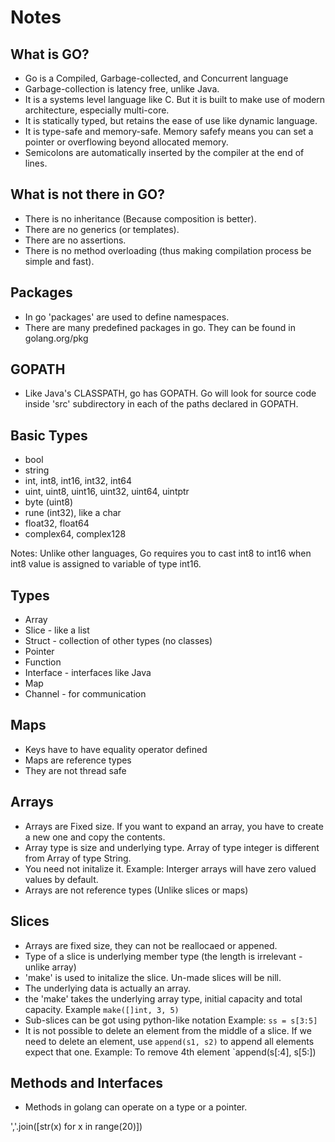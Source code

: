 # Notes

## What is GO?

* Go is a Compiled, Garbage-collected, and Concurrent language
* Garbage-collection is latency free, unlike Java.
* It is a systems level language like C. But it is built to make use of modern architecture, especially multi-core.
* It is statically typed, but retains the ease of use like dynamic language.
* It is type-safe and memory-safe. Memory safefy means you can set a pointer or overflowing beyond allocated memory.
* Semicolons are automatically inserted by the compiler at the end of lines.

## What is not there in GO?
* There is no inheritance (Because composition is better). 
* There are no generics (or templates).
* There are no assertions.
* There is no method overloading (thus making compilation process be simple and fast).

## Packages

* In go 'packages' are used to define namespaces. 
* There are many predefined packages in go. They can be found in golang.org/pkg

## GOPATH
* Like Java's CLASSPATH, go has GOPATH. Go will look for source code inside 'src' subdirectory in each of the paths declared in GOPATH. 

## Basic Types

* bool
* string
* int, int8, int16, int32, int64
* uint, uint8, uint16, uint32, uint64, uintptr
* byte (uint8)
* rune (int32), like a char
* float32, float64
* complex64, complex128

Notes: 
Unlike other languages, Go requires you to cast int8 to int16 when int8 value is assigned to variable of type int16.

## Types

* Array
* Slice - like a list
* Struct - collection of other types (no classes)
* Pointer 
* Function
* Interface - interfaces like Java
* Map
* Channel - for communication

## Maps

* Keys have to have equality operator defined
* Maps are reference types
* They are not thread safe

## Arrays

* Arrays are Fixed size. If you want to expand an array, you have to create a new one and copy the contents.
* Array type is size and underlying type. Array of type integer is different from Array of type String.
* You need not initalize it. Example: Interger arrays will have zero valued values by default.
* Arrays are not reference types (Unlike slices or maps)

## Slices

* Arrays are fixed size, they can not be reallocaed or appened.
* Type of a slice is underlying member type (the length is irrelevant - unlike array)
* 'make' is used to initalize the slice. Un-made slices will be nill.
* The underlying data is actually an array. 
* the 'make' takes the underlying array type, initial capacity and total capacity. Example `make([]int, 3, 5)`
* Sub-slices can be got using python-like notation Example: `ss = s[3:5]`
* It is not possible to delete an element from the middle of a slice. If we need to delete an element, use `append(s1, s2)` to append all elements expect that one. Example: To remove 4th element `append(s[:4], s[5:])

## Methods and Interfaces

* Methods in golang can operate on a type or a pointer.

','.join([str(x) for x in range(20)])
